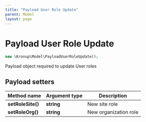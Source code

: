 ```yaml
---
title: "Payload User Role Update"
parent: Model
layout: page
---
```


# Payload User Role Update

```php
new \Kronup\Model\PayloadUserRoleUpdate();
```

Payload object required to update User roles

## Payload setters

Method name | Argument type | Description
------------ | ------------- | -------------
**setRoleSite()** | **string** | New site role
**setRoleOrg()** | **string** | New organization role

